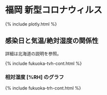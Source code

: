 # 福岡 新型コロナウィルス

{% include plotly.html %}

## 感染日と気温/絶対湿度の関係性

詳細は北海道の説明を参照。

{% include fukuoka-tvh-cont.html %}

### 相対湿度 [%RH] のグラフ
{% include fukuoka-trh-cont.html %}
